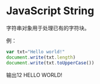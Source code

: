 # JavaScript String

字符串对象用于处理已有的字符块。
		
例： 		

```javascript
var txt="Hello world!"
document.write(txt.length)
document.write(txt.toUpperCase())
```			

输出12 HELLO WORLD!

